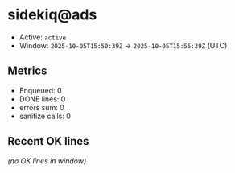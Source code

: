 # sidekiq@ads

- Active: `active`
- Window: `2025-10-05T15:50:39Z` → `2025-10-05T15:55:39Z` (UTC)

## Metrics
- Enqueued: 0
- DONE lines: 0
- errors sum: 0
- sanitize calls: 0

## Recent OK lines
_(no OK lines in window)_
